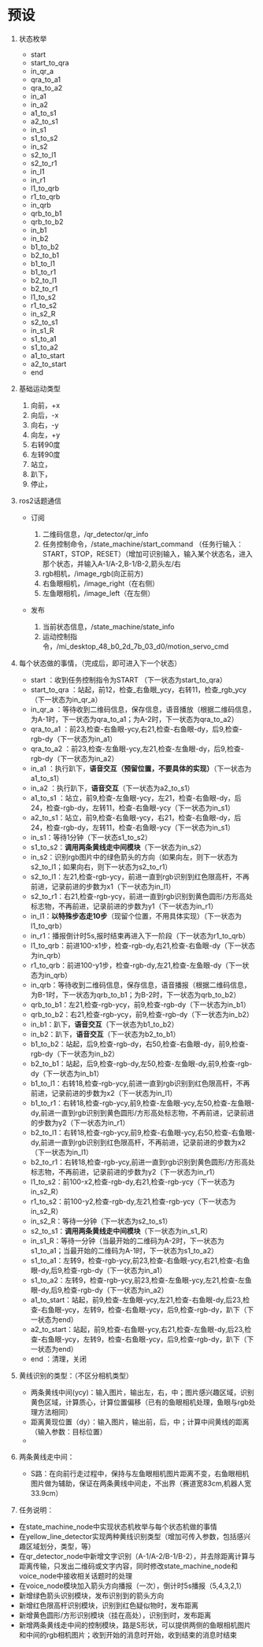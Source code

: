 # 预设
1. 状态枚举
    - start 
    - start_to_qra
    - in_qr_a
    - qra_to_a1
    - qra_to_a2
    - in_a1
    - in_a2
    - a1_to_s1
    - a2_to_s1
    - in_s1
    - s1_to_s2
    - in_s2
    - s2_to_l1
    - s2_to_r1
    - in_l1
    - in_r1
    - l1_to_qrb
    - r1_to_qrb
    - in_qrb
    - qrb_to_b1
    - qrb_to_b2
    - in_b1
    - in_b2
    - b1_to_b2
    - b2_to_b1
    - b1_to_l1
    - b1_to_r1
    - b2_to_l1
    - b2_to_r1
    - l1_to_s2
    - r1_to_s2
    - in_s2_R
    - s2_to_s1
    - in_s1_R
    - s1_to_a1
    - s1_to_a2
    - a1_to_start
    - a2_to_start
    - end 

2. 基础运动类型
    1. 向前，+x 
    2. 向后，-x 
    3. 向右，-y 
    4. 向左，+y 
    5. 右转90度 
    6. 左转90度
    7. 站立，
    8. 趴下，
    9. 停止，

3. ros2话题通信
    - 订阅
        1. 二维码信息，/qr_detector/qr_info
        2. 任务控制命令，/state_machine/start_command
        （任务行输入：START，STOP，RESET）（增加可识别输入，输入某个状态名，进入那个状态，并输入A-1/A-2,B-1/B-2,箭头左/右
        3. rgb相机，/image_rgb(向正前方)
        4. 右鱼眼相机，/image_right（在右侧）
        5. 左鱼眼相机，/image_left（在左侧）

    - 发布
        1. 当前状态信息，/state_machine/state_info
        2. 运动控制指令，/mi_desktop_48_b0_2d_7b_03_d0/motion_servo_cmd

4. 每个状态做的事情，（完成后，即可进入下一个状态）
    - start ：收到任务控制指令为START （下一状态为start_to_qra）
    - start_to_qra ：站起，前12，检查_右鱼眼_ycy，右转11，检查_rgb_ycy（下一状态为in_qr_a）
    - in_qr_a ：等待收到二维码信息，保存信息，语音播放（根据二维码信息，为A-1时，下一状态为qra_to_a1；为A-2时，下一状态为qra_to_a2）
    - qra_to_a1 ：前23,检查-右鱼眼-ycy,右21,检查-右鱼眼-dy，后9,检查-rgb-dy（下一状态为in_a1）
    - qra_to_a2 ：前23,检查-左鱼眼-ycy,左21,检查-左鱼眼-dy，后9,检查-rgb-dy（下一状态为in_a2）
    - in_a1 ：执行趴下，**语音交互（预留位置，不要具体的实现）**（下一状态为a1_to_s1）
    - in_a2 ：执行趴下，**语音交互**（下一状态为a2_to_s1）
    - a1_to_s1 ：站立，前9,检查-左鱼眼-ycy，左21，检查-右鱼眼-dy，后24，检查-rgb-dy，左转11，检查-右鱼眼-ycy（下一状态为in_s1）
    - a2_to_s1：站立，前9,检查-右鱼眼-ycy，右21，检查-右鱼眼-dy，后24，检查-rgb-dy，左转11，检查-右鱼眼-ycy（下一状态为in_s1）
    - in_s1：等待1分钟（下一状态s1_to_s2）
    - s1_to_s2：**调用两条黄线走中间模块**（下一状态为in_s2）
    - in_s2：识别rgb图片中的绿色箭头的方向（如果向左，则下一状态为s2_to_l1；如果向右，则下一状态为s2_to_r1）
    - s2_to_l1：左21,检查-rgb-ycy，前进一直到rgb识别到红色限高杆，不再前进，记录前进的步数为x1（下一状态为in_l1）
    - s2_to_r1：右21,检查-rgb-ycy，前进一直到rgb识别到黄色圆形/方形高处标志物，不再前进，记录前进的步数为y1（下一状态为in_r1）
    - in_l1：**以特殊步态走10步**（现留个位置，不用具体实现）（下一状态为l1_to_qrb）
    - in_r1：播报倒计时5s,报时结束再进入下一阶段（下一状态为r1_to_qrb）
    - l1_to_qrb：前进100-x1步，检查-rgb-dy,右21,检查-右鱼眼-dy（下一状态为in_qrb）
    - r1_to_qrb：前进100-y1步，检查-rgb-dy,左21,检查-左鱼眼-dy（下一状态为in_qrb）
    - in_qrb：等待收到二维码信息，保存信息，语音播报（根据二维码信息，为B-1时，下一状态为qrb_to_b1；为B-2时，下一状态为qrb_to_b2）
    - qrb_to_b1：左21,检查-rgb-ycy，前9,检查-rgb-dy（下一状态为in_b1）
    - qrb_to_b2：右21,检查-rgb-ycy，前9,检查-rgb-dy（下一状态为in_b2）
    - in_b1：趴下，**语音交互**（下一状态为b1_to_b2）
    - in_b2：趴下，**语音交互**（下一状态为b2_to_b1）
    - b1_to_b2：站起，后9,检查-rgb-dy，右50,检查-右鱼眼-dy，前9,检查-rgb-dy（下一状态为in_b2）
    - b2_to_b1：站起，后9,检查-rgb-dy,左50,检查-左鱼眼-dy,前9,检查-rgb-dy（下一状态为in_b1）
    - b1_to_l1：右转18,检查-rgb-ycy,前进一直到rgb识别到红色限高杆，不再前进，记录前进的步数为x2（下一状态为in_l1）
    - b1_to_r1：右转18,检查-rgb-ycy,前9,检查-左鱼眼-ycy,左50,检查-左鱼眼-dy,前进一直到rgb识别到黄色圆形/方形高处标志物，不再前进，记录前进的步数为y2（下一状态为in_r1）
    - b2_to_l1：右转18,检查-rgb-ycy,前9,检查-右鱼眼-ycy,右50,检查-右鱼眼-dy,前进一直到rgb识别到红色限高杆，不再前进，记录前进的步数为x2（下一状态为in_l1）
    - b2_to_r1：右转18,检查-rgb-ycy,前进一直到rgb识别到黄色圆形/方形高处标志物，不再前进，记录前进的步数为y2（下一状态为in_r1）
    - l1_to_s2：前100-x2,检查-rgb-dy,右21,检查-rgb-ycy（下一状态为in_s2_R）
    - r1_to_s2：前100-y2,检查-rgb-dy,左21,检查-rgb-ycy（下一状态为in_s2_R）
    - in_s2_R：等待一分钟（下一状态为s2_to_s1）
    - s2_to_s1：**调用两条黄线走中间模块**（下一状态为in_s1_R）
    - in_s1_R：等待一分钟（当最开始的二维码为A-2时，下一状态为s1_to_a1；当最开始的二维码为A-1时，下一状态为s1_to_a2）
    - s1_to_a1：左转9，检查-rgb-ycy,前23,检查-右鱼眼-ycy,右21,检查-右鱼眼-dy,后9,检查-rgb-dy（下一状态为in_a1）
    - s1_to_a2：左转9，检查-rgb-ycy,前23,检查-左鱼眼-ycy,左21,检查-左鱼眼-dy,后9,检查-rgb-dy（下一状态为in_a2）
    - a1_to_start：站起，前9,检查-左鱼眼-ycy,左21,检查-右鱼眼-dy,后23,检查-右鱼眼-ycy，左转9，检查-右鱼眼-ycy，后9,检查-rgb-dy，趴下（下一状态为end）
    - a2_to_start：站起，前9,检查-右鱼眼-ycy,右21,检查-左鱼眼-dy,后23,检查-右鱼眼-ycy，左转9，检查-右鱼眼-ycy，后9,检查-rgb-dy，趴下（下一状态为end）
    - end ：清理，关闭



5. 黄线识别的类型：（不区分相机类型）
    - 两条黄线中间(ycy)：输入图片，输出左，右，中；图片感兴趣区域，识别黄色区域，计算质心，计算位置偏移（已有的鱼眼相机处理，鱼眼与rgb处理方法相同）
    - 距离黄现位置（dy）：输入图片，输出前，后，中；计算中间黄线的距离（输入参数：目标位置）
    - 

6. 两条黄线走中间：
    - S路：在向前行走过程中，保持与左鱼眼相机图片距离不变，右鱼眼相机图片做为辅助，保证在两条黄线中间走，不出界（赛道宽83cm,机器人宽33.9cm）



7. 任务说明：
- 在state_machine_node中实现状态机枚举与每个状态机做的事情
- 在yellow_line_detector实现两种黄线识别类型（增加可传入参数，包括感兴趣区域划分，类型，等）
- 在qr_detector_node中新增文字识别（A-1/A-2/B-1/B-2），并去除距离计算与距离传输，只发出二维码或文字内容，同时修改state_machine_node和voice_node中接收相关话题时的处理
- 在voice_node模块加入箭头方向播报（一次），倒计时5s播报（5,4,3,2,1）
- 新增绿色箭头识别模块，发布识别到的箭头方向
- 新增红色限高杆识别模块，识别到红色疑似物时，发布距离
- 新增黄色圆形/方形识别模块（挂在高处），识别到时，发布距离
- 新增两条黄线走中间的控制模块，路是S形状，可以提供两侧的鱼眼相机图片和中间的rgb相机图片；收到开始的消息时开始，收到结束的消息时结束

